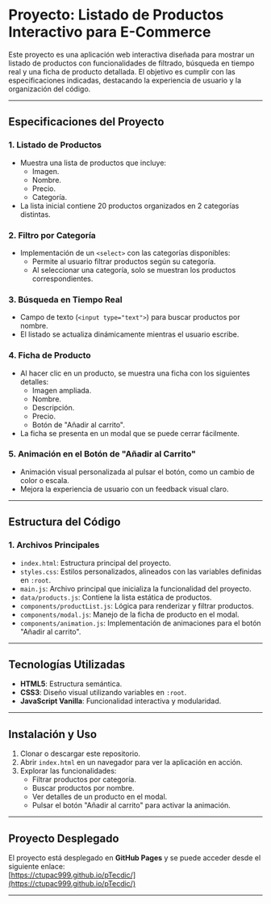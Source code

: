 # Proyecto: Listado de Productos Interactivo para E-Commerce

Este proyecto es una aplicación web interactiva diseñada para mostrar un listado de productos con funcionalidades de filtrado, búsqueda en tiempo real y una ficha de producto detallada. El objetivo es cumplir con las especificaciones indicadas, destacando la experiencia de usuario y la organización del código.

---

## **Especificaciones del Proyecto**

### **1. Listado de Productos**
- Muestra una lista de productos que incluye:
  - Imagen.
  - Nombre.
  - Precio.
  - Categoría.
- La lista inicial contiene 20 productos organizados en 2 categorías distintas.

### **2. Filtro por Categoría**
- Implementación de un `<select>` con las categorías disponibles:
  - Permite al usuario filtrar productos según su categoría.
  - Al seleccionar una categoría, solo se muestran los productos correspondientes.

### **3. Búsqueda en Tiempo Real**
- Campo de texto (`<input type="text">`) para buscar productos por nombre.
- El listado se actualiza dinámicamente mientras el usuario escribe.

### **4. Ficha de Producto**
- Al hacer clic en un producto, se muestra una ficha con los siguientes detalles:
  - Imagen ampliada.
  - Nombre.
  - Descripción.
  - Precio.
  - Botón de "Añadir al carrito".
- La ficha se presenta en un modal que se puede cerrar fácilmente.

### **5. Animación en el Botón de "Añadir al Carrito"**
- Animación visual personalizada al pulsar el botón, como un cambio de color o escala.
- Mejora la experiencia de usuario con un feedback visual claro.

---

## **Estructura del Código**

### **1. Archivos Principales**
- `index.html`: Estructura principal del proyecto.
- `styles.css`: Estilos personalizados, alineados con las variables definidas en `:root`.
- `main.js`: Archivo principal que inicializa la funcionalidad del proyecto.
- `data/products.js`: Contiene la lista estática de productos.
- `components/productList.js`: Lógica para renderizar y filtrar productos.
- `components/modal.js`: Manejo de la ficha de producto en el modal.
- `components/animation.js`: Implementación de animaciones para el botón "Añadir al carrito".

---

## **Tecnologías Utilizadas**
- **HTML5**: Estructura semántica.
- **CSS3**: Diseño visual utilizando variables en `:root`.
- **JavaScript Vanilla**: Funcionalidad interactiva y modularidad.

---

## **Instalación y Uso**

1. Clonar o descargar este repositorio.
2. Abrir `index.html` en un navegador para ver la aplicación en acción.
3. Explorar las funcionalidades:
   - Filtrar productos por categoría.
   - Buscar productos por nombre.
   - Ver detalles de un producto en el modal.
   - Pulsar el botón "Añadir al carrito" para activar la animación.

---

## **Proyecto Desplegado**

El proyecto está desplegado en **GitHub Pages** y se puede acceder desde el siguiente enlace:  
[https://ctupac999.github.io/pTecdic/](https://ctupac999.github.io/pTecdic/)

---